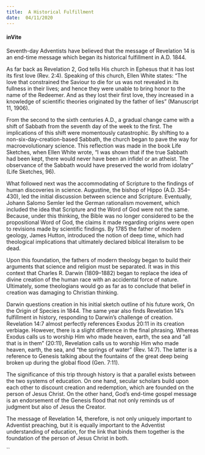 ```yaml
---
title:  A Historical Fulfillment
date:  04/11/2020
---
```


#### inVite

Seventh-day Adventists have believed that the message of Revelation 14 is an end-time message which began its historical fulfillment in A.D. 1844.

As far back as Revelation 2, God tells His church in Ephesus that it has lost its first love (Rev. 2:4). Speaking of this church, Ellen White states: “The love that constrained the Saviour to die for us was not revealed in its fullness in their lives; and hence they were unable to bring honor to the name of the Redeemer. And as they lost their first love, they increased in a knowledge of scientific theories originated by the father of lies” (Manuscript 11, 1906).

From the second to the sixth centuries A.D., a gradual change came with a shift of Sabbath from the seventh day of the week to the first. The implications of this shift were momentously catastrophic. By shifting to a non-six-day-creation-based Sabbath, the church began to pave the way for macroevolutionary science. This reflection was made in the book Life Sketches, when Ellen White wrote, “I was shown that if the true Sabbath had been kept, there would never have been an infidel or an atheist. The observance of the Sabbath would have preserved the world from idolatry” (Life Sketches, 96).

What followed next was the accommodating of Scripture to the findings of human discoveries in science. Augustine, the bishop of Hippo (A.D. 354–430), led the initial discussion between science and Scripture. Eventually, Johann Salomo Semler led the German rationalism movement, which included the idea that Scripture and the Word of God were not the same. Because, under this thinking, the Bible was no longer considered to be the propositional Word of God, the claims it made regarding origins were open to revisions made by scientific findings. By 1785 the father of modern geology, James Hutton, introduced the notion of deep time, which had theological implications that ultimately declared biblical literalism to be dead.

Upon this foundation, the fathers of modern theology began to build their arguments that science and religion must be separated. It was in this context that Charles R. Darwin (1809–1882) began to replace the idea of divine creation of the human race with an accidental force of nature. Ultimately, some theologians would go as far as to conclude that belief in creation was damaging to Christian thinking.

Darwin questions creation in his initial sketch outline of his future work, On the Origin of Species in 1844. The same year also finds Revelation 14’s fulfillment in history, responding to Darwin’s challenge of creation. Revelation 14:7 almost perfectly references Exodus 20:11 in its creation verbiage. However, there is a slight difference in the final phrasing. Whereas Exodus calls us to worship Him who made heaven, earth, the sea and “all that is in them” (20:11), Revelation calls us to worship Him who made heaven, earth, the sea, and “the springs of water” (Rev. 14:7). The latter is a reference to Genesis talking about the fountains of the great deep being broken up during the global flood (Gen. 7:11).

The significance of this trip through history is that a parallel exists between the two systems of education. On one hand, secular scholars build upon each other to discount creation and redemption, which are founded on the person of Jesus Christ. On the other hand, God’s end-time gospel message is an endorsement of the Genesis flood that not only reminds us of judgment but also of Jesus the Creator.

The message of Revelation 14, therefore, is not only uniquely important to Adventist preaching, but it is equally important to the Adventist understanding of education, for the link that binds them together is the foundation of the person of Jesus Christ in both.

``